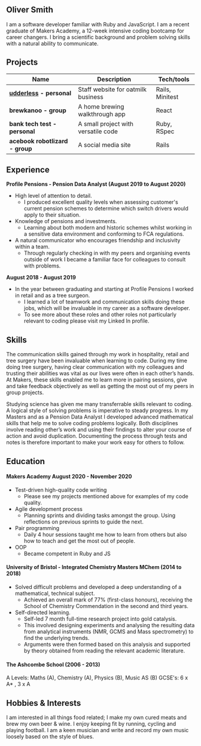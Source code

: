 ## Oliver Smith

I am a software developer familiar with Ruby and JavaScript. I am a recent graduate of Makers Academy, a 12-week intensive coding bootcamp for career changers. I bring a scientific background and problem solving skills with a natural ability to communicate.

## Projects

| Name                            | Description                        | Tech/tools        |
| ------------------------------- | ---------------------------------- | ----------------- |
| **[udderless](https://github.com/olliesmith3/udderless) - personal**        | Staff website for oatmilk business | Rails, Minitest   |
| **brewkanoo - group**           | A home brewing walkthrough app     | React             |
| **bank tech test - personal**   | A small project with versatile code| Ruby, RSpec       |
| **acebook robotlizard - group** | A social media site                | Rails             |

## Experience

**Profile Pensions - Pension Data Analyst (August 2019 to August 2020)**

- High level of attention to detail.
    - I produced excellent quality levels when assessing customer's current pension schemes to determine which switch drivers would apply to their situation.
- Knowledge of pensions and investments.
    - Learning about both modern and historic schemes whilst working in a sensitive data environment and conforming to FCA regulations. 
- A natural communicator who encourages friendship and inclusivity within a team. 
    - Through regularly checking in with my peers and organising events outside of work I became a familiar face for colleagues to consult with     problems. 

**August 2018 - August 2019**
- In the year between graduating and starting at Profile Pensions I worked in retail and as a tree surgeon. 
    - I learned a lot of teamwork and communication skills doing these jobs, which will be invaluable in my career as a software developer.
    - To see more about these roles and other roles not particularly relevant to coding please visit my Linked In profile.

## Skills

The communication skills gained through my work in hospitality, retail and tree surgery have been invaluable when learning to code. During my time doing tree surgery, having clear communication with my colleagues and trusting their abilities was vital as our lives were often in each other’s hands. At Makers, these skills enabled me to learn more in pairing sessions, give and take feedback objectively as well as getting the most out of my peers in group projects.

Studying science has given me many transferrable skills relevant to coding. A logical style of solving problems is imperative to steady progress. In my Masters and as a Pension Data Analyst I developed advanced mathematical skills that help me to solve coding problems logically. Both disciplines involve reading other’s work and using their findings to alter your course of action and avoid duplication. Documenting the process through tests and notes is therefore important to make your work easy for others to follow.

## Education

#### Makers Academy August 2020 - November 2020
- Test-driven high-quality code writing
    - Please see my projects mentioned above for examples of my code quality.
- Agile development process
    - Planning sprints and dividing tasks amongst the group. Using reflections on previous sprints to guide the next.
- Pair programming
    - Daily 4 hour sessions taught me how to learn from others but also how to teach and get the most out of people.
- OOP 
    - Became competent in Ruby and JS

#### University of Bristol - Integrated Chemistry Masters MChem (2014 to 2018)

- Solved difficult problems and developed a deep understanding of a mathematical, technical subject. 
    - Achieved an overall mark of 77% (first-class honours), receiving the School of Chemistry Commendation in the second and third years.
- Self-directed learning. 
    - Self-led 7 month full-time research project into gold catalysis.
    - This involved designing experiments and analysing the resulting data from analytical instruments (NMR, GCMS and Mass spectrometry) to find the underlying trends. 
    - Arguments were then formed based on this analysis and supported by theory obtained from reading the relevant academic literature. 

#### The Ashcombe School (2006 - 2013)

A Levels: Maths (A), Chemistry (A), Physics (B), Music AS (B)
GCSE's: 6 x A* , 3 x A

## Hobbies & Interests

I am interested in all things food related; I make my own cured meats and brew my own beer & wine. I
enjoy keeping fit by running, cycling and playing football. I am a keen musician and write and
record my own music loosely based on the style of blues.

